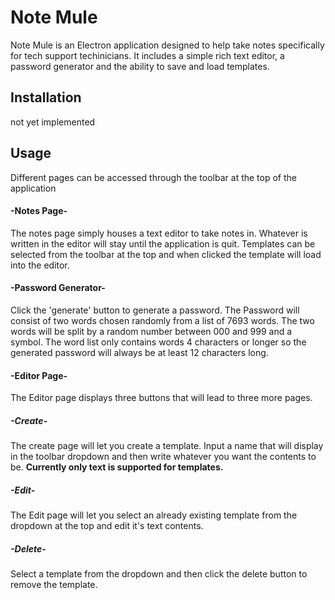 # Note Mule

Note Mule is an Electron application designed to help take notes specifically for tech support techinicians. It includes a simple rich text editor, a password generator and the ability to save and load templates.

## Installation

not yet implemented

## Usage

Different pages can be accessed through the toolbar at the top of the application

#### -Notes Page-
The notes page simply houses a text editor to take notes in. Whatever is written in the editor will stay until the application is quit. Templates can be selected from the toolbar at the top and when clicked the template will load into the editor.

#### -Password Generator-
Click the 'generate' button to generate a password. The Password will consist of two words chosen randomly from a list of 7693 words. The two words will be split by a random number between 000 and 999 and a symbol. The word list only contains words 4 characters or longer so the generated password will always be at least 12 characters long.

#### -Editor Page-
The Editor page displays three buttons that will lead to three more pages.
##### -Create-
The create page will let you create a template. Input a name that will display in the toolbar dropdown and then write whatever you want the contents to be. **Currently only text is supported for templates.**
##### -Edit-
The Edit page will let you select an already existing template from the dropdown at the top and edit it's text contents.
##### -Delete-
Select a template from the dropdown and then click the delete button to remove the template.